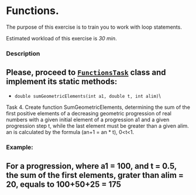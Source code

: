 # Functions.

The purpose of this exercise is to train you to work with loop statements.

Estimated workload of this exercise is _30 min_.

### Description
Please, proceed to [`FunctionsTask`](src/main/java/com/epam/rd/autotasks/FunctionsTask4.java) class
and implement its static methods:
---

* `double sumGeometricElements(int a1, double t, int alim)`\

Task 4.
Create function SumGeometricElements, determining the sum of the first positive elements of a decreasing geometric
progression of real numbers with a given initial element of a progression a1 and a given progression step t,
while the last element must be greater than a given alim. an is calculated by the formula (an+1 = an * t),
0<t<1.

###  Example:
For a progression, where a1 = 100, and t = 0.5, the sum of the first elements, grater than alim = 20,
equals to 100+50+25 = 175
---
